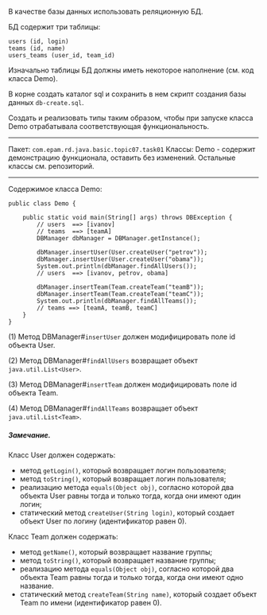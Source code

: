 В качестве базы данных использовать реляционную БД.

БД содержит три таблицы:
```
users (id, login)
teams (id, name)
users_teams (user_id, team_id)
```

Изначально таблицы БД должны иметь некоторое наполнение (см. код класса Demo).

В корне создать каталог sql и сохранить в нем скрипт создания базы данных `db-create.sql`.

Создать и реализовать типы таким образом, чтобы при запуске класса Demo отрабатывала соответствующая функциональность.

--------------------------------------------------
Пакет: `com.epam.rd.java.basic.topic07.task01`
Классы: 
Demo - содержит демонстрацию функционала, оставить без изменений.
Остальные классы см. репозиторий.

--------------------------------------------------
Содержимое класса Demo:
```
public class Demo {

	public static void main(String[] args) throws DBException {
		// users  ==> [ivanov]
		// teams  ==> [teamA]
		DBManager dbManager = DBManager.getInstance();

		dbManager.insertUser(User.createUser("petrov"));
		dbManager.insertUser(User.createUser("obama"));
		System.out.println(dbManager.findAllUsers());
		// users  ==> [ivanov, petrov, obama]

		dbManager.insertTeam(Team.createTeam("teamB"));
		dbManager.insertTeam(Team.createTeam("teamC"));
		System.out.println(dbManager.findAllTeams());
		// teams ==> [teamA, teamB, teamC]
	}
}
```
(1) Метод DBManager#`insertUser` должен модифицировать поле id объекта User.

(2) Метод DBManager#`findAllUsers` возвращает объект `java.util.List<User>`.

(3) Метод DBManager#`insertTeam` должен модифицировать поле id объекта Team.

(4) Метод DBManager#`findAllTeams` возвращает объект `java.util.List<Team>`.

##### Замечание.

Класс User должен содержать:
- метод `getLogin()`, который возвращает логин пользователя;
- метод `toString()`, который возвращает логин пользователя;
- реализацию метода `equals(Object obj)`, согласно которой два объекта User равны тогда и только тогда, когда они имеют один логин;
- статический метод `createUser(String login)`, который создает объект User по логину (идентификатор равен 0).

Класс Team должен содержать:
- метод `getName()`, который возвращает название группы;
- метод `toString()`, который возвращает название группы;
- реализацию метода `equals(Object obj)`, согласно которой два объекта Team равны тогда и только тогда, когда они имеют одно название.
- статический метод `createTeam(String name)`, который создает объект Team по имени (идентификатор равен 0).
